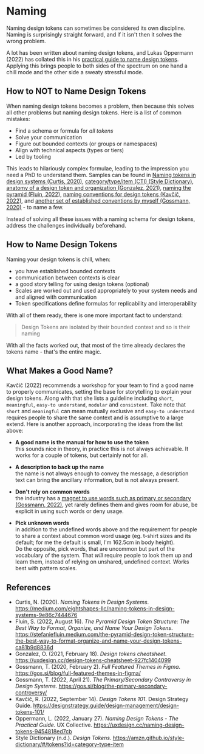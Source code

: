 # Naming

Naming design tokens can sometimes be considered its own discipline. Naming is surprisingly straight forward, and if it isn't then it solves the wrong problem.

A lot has been written about naming design tokens, and Lukas Oppermann (2022) has collated this in his [practical guide to name design tokens](https://uxdesign.cc/naming-design-tokens-9454818ed7cb). Applying this brings people to both sides of the spectrum on one hand a chill mode and the other side a sweaty stressful mode.

## How to NOT to Name Design Tokens

When naming design tokens becomes a problem, then because this solves all other problems but naming design tokens. Here is a list of common mistakes:

- Find a schema or formula for _all tokens_
- Solve your communication
- Figure out bounded contexts (or groups or namespaces)
- Align with technical aspects (types or tiers)
- Led by tooling

This leads to hilariously complex formulae, leading to the impression you need a PhD to understand them. Samples can be found in [Naming tokens in design systems (Curtis, 2020)](https://medium.com/eightshapes-llc/naming-tokens-in-design-systems-9e86c7444676), [category/type/item (CTI) (Style Dictionary)](https://amzn.github.io/style-dictionary/#/tokens?id=category-type-item), [anatomy of a design token and organization (Gonzalez, 2021)](https://uxdesign.cc/design-tokens-cheatsheet-927fc1404099), [naming the pyramid (Fluin, 2022)](https://stefaniefluin.medium.com/the-pyramid-design-token-structure-the-best-way-to-format-organize-and-name-your-design-tokens-ca81b9d8836d), [naming conventions for design tokens (Kavčič, 2022)](https://designstrategy.guide/design-management/design-tokens-101/), and [another set of established conventions by myself (Gossmann, 2020)](https://gos.si/blog/full-featured-themes-in-figma/) - to name a few.

Instead of solving all these issues with a naming schema for design tokens, address the challenges individually beforehand.

## How to Name Design Tokens

Naming your design tokens is chill, when:

- you have established bounded contexts
- communication between contexts is clear
- a good story telling for using design tokens (optional)
- Scales are worked out and used appropriately to your system needs and and aligned with communication
- Token specifications define formulas for replicability and interoperability

With all of them ready, there is one more important fact to understand:

> Design Tokens are isolated by their bounded context and so is their naming

With all the facts worked out, that most of the time already declares the tokens name - that's the entire magic.

## What Makes a Good Name?

Kavčič (2022) recommends a workshop for your team to find a good name to properly communicates, setting the base for storytelling to explain your design tokens. Along with that she lists a guideline including `short`, `meaningful`, `easy-to understand`, `modular` and `consistent`. Take note that `short` and `meaningful` can mean mutually exclusive and `easy-to understand` requires people to share the same context and is assumptive to a large extend. Here is another approach, incorporating the ideas from the list above:

- **A good name is the manual for how to use the token**\
this sounds nice in theory, in practice this is not always achievable. It works for a couple of tokens, but certainly not for all.

- **A description to back up the name**\
the name is not always enough to convey the message, a description text can bring the ancillary information, but is not always present.

- **Don't rely on common words**\
the industry has a [magnet to use words such as primary or secondary (Gossmann, 2022)](https://gos.si/blog/the-primary-secondary-naming-controversy-in-design-systems/), yet rarely defines them and gives room for abuse, be explicit in using such words or deny usage.

- **Pick unknown words**\
in addition to the undefined words above and the requirement for people to share a context about common word usage (eg. t-shirt sizes and its default; for me the default is small, I'm 162.5cm in body height).\
Do the opposite, pick words, that are uncommon but part of the vocabulary of the system. That _will_ require people to look them up and learn them, instead of relying on unshared, undefined context. Works best with pattern scales.

## References

- Curtis, N. (2020). _Naming Tokens in Design Systems_. <https://medium.com/eightshapes-llc/naming-tokens-in-design-systems-9e86c7444676>
- Fluin, S. (2022, August 16). _The Pyramid Design Token Structure: The Best Way to Format, Organize, and Name Your Design Tokens_. <https://stefaniefluin.medium.com/the-pyramid-design-token-structure-the-best-way-to-format-organize-and-name-your-design-tokens-ca81b9d8836d>
- Gonzalez, O. (2021, February 18). _Design tokens cheatsheet_. <https://uxdesign.cc/design-tokens-cheatsheet-927fc1404099>
- Gossmann, T. (2020, February 2). _Full Featured Themes in Figma_. <https://gos.si/blog/full-featured-themes-in-figma/>
- Gossmann, T. (2022, April 21). _The Primary/Secondary Controversy in Design Systems_. <https://gos.si/blog/the-primary-secondary-controversy/>
- Kavčič, R. (2022, September 14). _Design Tokens 101_. Design Strategy Guide. <https://designstrategy.guide/design-management/design-tokens-101/>
- Oppermann, L. (2022, January 27). _Naming Design Tokens - The Practical Guide_. UX Collective. <https://uxdesign.cc/naming-design-tokens-9454818ed7cb>
- Style Dictionary (n.d.). _Design Tokens_. <https://amzn.github.io/style-dictionary/#/tokens?id=category-type-item>
